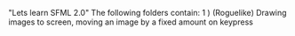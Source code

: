 "Lets learn SFML 2.0" 
The following folders contain:
1 ) (Roguelike) Drawing images to screen, moving an image by  a fixed amount on keypress
